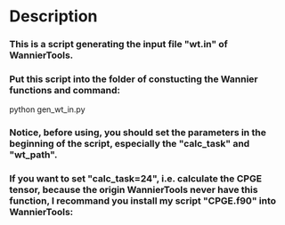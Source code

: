 # Description
### This is a script generating the input file "wt.in" of WannierTools.
### Put this script into the folder of constucting the Wannier functions and command:
python gen_wt_in.py
### Notice, before using, you should set the parameters in the beginning of the script, especially the "calc_task" and "wt_path".
### If you want to set "calc_task=24", i.e. calculate the CPGE tensor, because the origin WannierTools never have this function, I recommand you install my script "CPGE.f90" into WannierTools:
